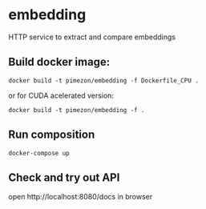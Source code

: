 embedding
===

HTTP service to extract and compare embeddings

## Build docker image:

```
docker build -t pimezon/embedding -f Dockerfile_CPU .
```

or for CUDA acelerated version:

```
docker build -t pimezon/embedding -f .
```

## Run composition

```
docker-compose up
```

## Check and try out API

open http://localhost:8080/docs in browser


